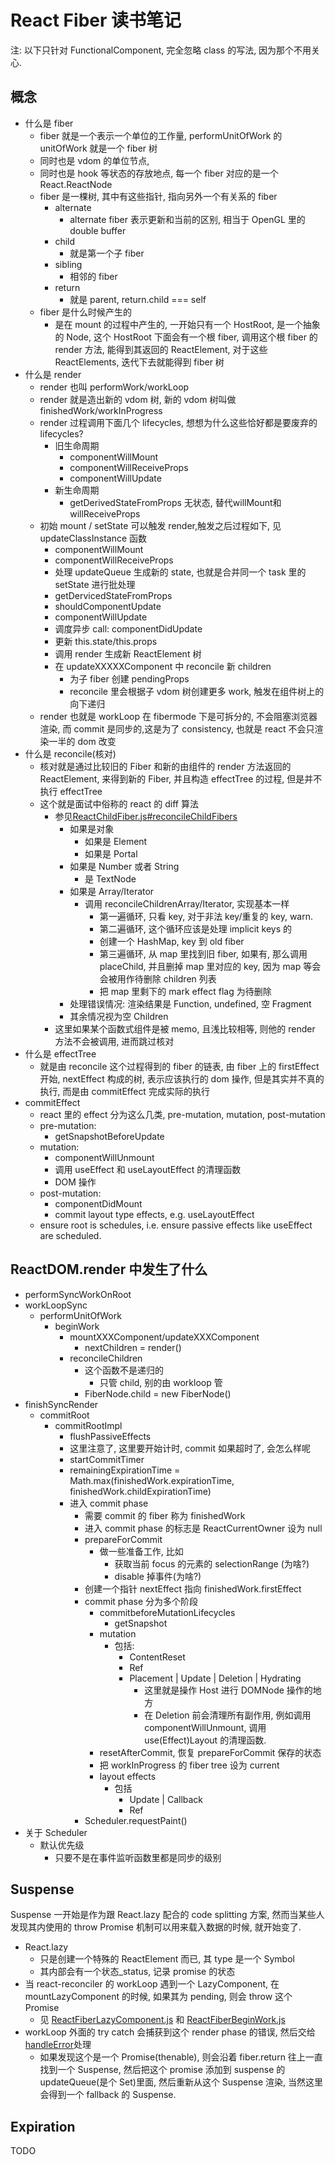 # React Fiber 读书笔记

注: 以下只针对 FunctionalComponent, 完全忽略 class 的写法, 因为那个不用关心.

## 概念

-   什么是 fiber
    -   fiber 就是一个表示一个单位的工作量, performUnitOfWork 的 unitOfWork 就是一个 fiber 树
    -   同时也是 vdom 的单位节点,
    -   同时也是 hook 等状态的存放地点, 每一个 fiber 对应的是一个 React.ReactNode
    -   fiber 是一棵树, 其中有这些指针, 指向另外一个有关系的 fiber
        -   alternate
            -   alternate fiber 表示更新和当前的区别, 相当于 OpenGL 里的 double buffer
        -   child
            -   就是第一个子 fiber
        -   sibling
            -   相邻的 fiber
        -   return
            -   就是 parent, return.child === self
    -   fiber 是什么时候产生的
        -   是在 mount 的过程中产生的, 一开始只有一个 HostRoot, 是一个抽象的 Node, 这个 HostRoot 下面会有一个根 fiber, 调用这个根 fiber 的 render 方法, 能得到其返回的 ReactElement, 对于这些 ReactElements, 迭代下去就能得到 fiber 树
-   什么是 render
    -   render 也叫 performWork/workLoop
    -   render 就是造出新的 vdom 树, 新的 vdom 树叫做 finishedWork/workInProgress
    -   render 过程调用下面几个 lifecycles, 想想为什么这些恰好都是要废弃的 lifecycles?
        - 旧生命周期
            -   componentWillMount
            -   componentWillReceiveProps
            -   componentWillUpdate
        - 新生命周期
            -   getDerivedStateFromProps 无状态, 替代willMount和willReceiveProps
    -   初始 mount / setState 可以触发 render,触发之后过程如下, 见 updateClassInstance 函数
        -   componentWillMount
        -   componentWillReceiveProps
        -   处理 updateQueue 生成新的 state, 也就是合并同一个 task 里的 setState 进行批处理
        -   getDervicedStateFromProps
        -   shouldComponentUpdate
        -   componentWillUpdate
        -   调度异步 call: componentDidUpdate
        -   更新 this.state/this.props
        -   调用 render 生成新 ReactElement 树
        -   在 updateXXXXXComponent 中 reconcile 新 children
            -   为子 fiber 创建 pendingProps
            -   reconcile 里会根据子 vdom 树创建更多 work, 触发在组件树上的向下递归
    -   render 也就是 workLoop 在 fibermode 下是可拆分的, 不会阻塞浏览器渲染, 而 commit 是同步的,这是为了 consistency, 也就是 react 不会只渲染一半的 dom 改变
-   什么是 reconcile(核对)
    -   核对就是通过比较旧的 Fiber 和新的由组件的 render 方法返回的 ReactElement, 来得到新的 Fiber, 并且构造 effectTree 的过程, 但是并不执行 effectTree
    -   这个就是面试中俗称的 react 的 diff 算法
        -   参见[ReactChildFiber.js#reconcileChildFibers](https://github.com/facebook/react/blob/16.8.6/packages/react-reconciler/src/ReactChildFiber.js#L1219)
            -   如果是对象
                -   如果是 Element
                -   如果是 Portal
            -   如果是 Number 或者 String
                -   是 TextNode
            -   如果是 Array/Iterator
                -   调用 reconcileChildrenArray/Iterator, 实现基本一样
                    -   第一遍循环, 只看 key, 对于非法 key/重复的 key, warn.
                    -   第二遍循环, 这个循环应该是处理 implicit keys 的
                    -   创建一个 HashMap, key 到 old fiber
                    -   第三遍循环, 从 map 里找到旧 fiber, 如果有, 那么调用 placeChild, 并且删掉 map 里对应的 key, 因为 map 等会会被用作待删除 children 列表
                    -   把 map 里剩下的 mark effect flag 为待删除
            -   处理错误情况: 渲染结果是 Function, undefined, 空 Fragment
            -   其余情况视为空 Children
        -   这里如果某个函数式组件是被 memo, 且浅比较相等, 则他的 render 方法不会被调用, 进而跳过核对
-   什么是 effectTree
    -   就是由 reconcile 这个过程得到的 fiber 的链表, 由 fiber 上的 firstEffect 开始, nextEffect 构成的树, 表示应该执行的 dom 操作, 但是其实并不真的执行, 而是由 commitEffect 完成实际的执行
-   commitEffect
    -   react 里的 effect 分为这么几类, pre-mutation, mutation, post-mutation
    -   pre-mutation:
        -   getSnapshotBeforeUpdate
    -   mutation:
        -   componentWillUnmount
        -   调用 useEffect 和 useLayoutEffect 的清理函数
        -   DOM 操作
    -   post-mutation:
        -   componentDidMount
        -   commit layout type effects, e.g. useLayoutEffect
    -   ensure root is schedules, i.e. ensure passive effects like useEffect are scheduled.

## ReactDOM.render 中发生了什么

-   performSyncWorkOnRoot
-   workLoopSync
    -   performUnitOfWork
        -   beginWork
            -   mountXXXComponent/updateXXXComponent
                -   nextChildren = render()
            -   reconcileChildren
                -   这个函数不是递归的
                    -   只管 child, 别的由 workloop 管
                -   FiberNode.child = new FiberNode()
-   finishSyncRender
    -   commitRoot
        -   commitRootImpl
            -   flushPassiveEffects
            -   这里注意了, 这里要开始计时, commit 如果超时了, 会怎么样呢
            -   startCommitTimer
            -   remainingExpirationTime = Math.max(finishedWork.expirationTime, finishedWork.childExpirationTime)
            -   进入 commit phase
                -   需要 commit 的 fiber 称为 finishedWork
                -   进入 commit phase 的标志是 ReactCurrentOwner 设为 null
                -   prepareForCommit
                    -   做一些准备工作, 比如
                        -   获取当前 focus 的元素的 selectionRange (为啥?)
                        -   disable 掉事件(为啥?)
                -   创建一个指针 nextEffect 指向 finishedWork.firstEffect
                -   commit phase 分为多个阶段
                    -   commitbeforeMutationLifecycles
                        -   getSnapshot
                    -   mutation
                        -   包括:
                            -   ContentReset
                            -   Ref
                            -   Placement | Update | Deletion | Hydrating
                                -   这里就是操作 Host 进行 DOMNode 操作的地方
                                -   在 Deletion 前会清理所有副作用, 例如调用 componentWillUnmount, 调用 use\(Effect\)Layout 的清理函数.
                    -   resetAfterCommit, 恢复 prepareForCommit 保存的状态
                    -   把 workInProgress 的 fiber tree 设为 current
                    -   layout effects
                        -   包括
                            -   Update | Callback
                            -   Ref
                -   Scheduler.requestPaint()
-   关于 Scheduler
    -   默认优先级
        -   只要不是在事件监听函数里都是同步的级别

## Suspense

Suspense 一开始是作为跟 React.lazy 配合的 code splitting 方案, 然而当某些人发现其内使用的 throw Promise 机制可以用来载入数据的时候, 就开始变了.

-   React.lazy
    -   只是创建一个特殊的 ReactElement 而已, 其 type 是一个 Symbol
    -   其内部会有一个状态\_status, 记录 promise 的状态
-   当 react-reconciler 的 workLoop 遇到一个 LazyComponent, 在 mountLazyComponent 的时候, 如果其为 pending, 则会 throw 这个 Promise
    -   见 [ReactFiberLazyComponent.js](https://github.com/facebook/react/blob/16.8.6/packages/react-reconciler/src/ReactFiberLazyComponent.js) 和 [ReactFiberBeginWork.js](https://github.com/facebook/react/blob/16.8.6/packages/react-reconciler/src/ReactFiberBeginWork.js#L1112)
-   workLoop 外面的 try catch 会捕获到这个 render phase 的错误, 然后交给[handleError](https://github.com/facebook/react/blob/16.8.6/packages/react-reconciler/src/ReactFiberWorkLoop.js#L1279)处理
    -   如果发现这个是一个 Promise(thenable), 则会沿着 fiber.return 往上一直找到一个 Suspense, 然后把这个 promise 添加到 suspense 的 updateQueue(是个 Set)里面, 然后重新从这个 Suspense 渲染, 当然这里会得到一个 fallback 的 Suspense.

## Expiration

TODO

